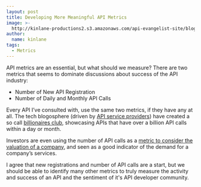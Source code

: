 ```yaml
---
layout: post
title: Developing More Meaningful API Metrics
image: >-
  http://kinlane-productions2.s3.amazonaws.com/api-evangelist-site/blog/api-metrics.jpg
author:
  name: kinlane
tags:
  - Metrics
---
```

API metrics are an essential, but what should we measure? There are two metrics that seems to dominate discussions about success of the API industry:

*   Number of New API Registration
*   Number of Daily and Monthly API Calls

Every API I’ve consulted with, use the same two metrics, if they have any at all. The tech blogosphere (driven by [API service providers](http://apievangelist.com/serviceproviders/ "API service proviers")) have created a so call [billionaires club](http://blog.programmableweb.com/2011/05/25/who-belongs-to-the-api-billionaires-club/ "billionaires club"), showcasing APIs that have over a billion API calls within a day or month.

Investors are even using the number of API calls as a [metric to consider the valuation of a company](http://techcrunch.com/2012/01/03/kleiner-klout-30-million/ "considered a metric you can use to consider the valuation of a company by investors"), and seen as a good indicator of the demand for a company’s services.

I agree that new registrations and number of API calls are a start, but we should be able to identify many other metrics to truly measure the activity and success of an API and the sentiment of it's API developer community.